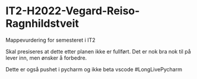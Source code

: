 # IT2-H2022-Vegard-Reiso-Ragnhildstveit
Mappevurdering for semesteret i IT2

Skal presiseres at dette etter planen ikke er fullført.
Det er nok bra nok til på lever inn, men ønsker å forbedre.

Dette er også pushet i pycharm og ikke beta vscode #LongLivePycharm

